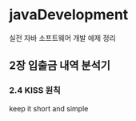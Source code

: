 # javaDevelopment
실전 자바 소프트웨어 개발 에제 정리

## 2장 입출금 내역 분석기 

### 2.4 KISS 원칙 
 keep it short and simple
